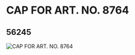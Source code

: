 # CAP FOR ART. NO. 8764
## 56245
![CAP FOR ART. NO. 8764](https://lc-www-live-s.legocdn.com/media/bricks/5/2/4294314.jpg)